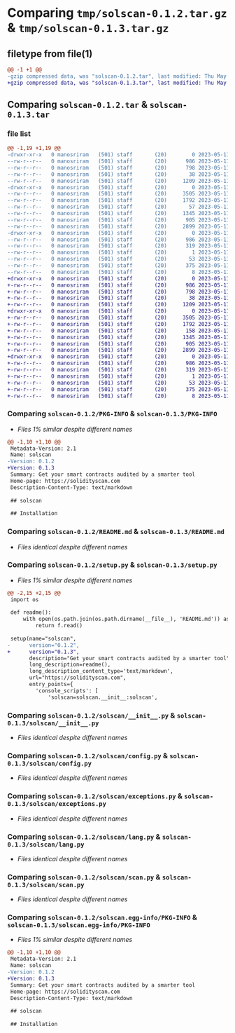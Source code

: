 # Comparing `tmp/solscan-0.1.2.tar.gz` & `tmp/solscan-0.1.3.tar.gz`

## filetype from file(1)

```diff
@@ -1 +1 @@
-gzip compressed data, was "solscan-0.1.2.tar", last modified: Thu May 11 06:54:10 2023, max compression
+gzip compressed data, was "solscan-0.1.3.tar", last modified: Thu May 11 10:12:17 2023, max compression
```

## Comparing `solscan-0.1.2.tar` & `solscan-0.1.3.tar`

### file list

```diff
@@ -1,19 +1,19 @@
-drwxr-xr-x   0 manosriram   (501) staff       (20)        0 2023-05-11 06:54:10.182411 solscan-0.1.2/
--rw-r--r--   0 manosriram   (501) staff       (20)      986 2023-05-11 06:54:10.182241 solscan-0.1.2/PKG-INFO
--rw-r--r--   0 manosriram   (501) staff       (20)      798 2023-05-11 06:27:08.000000 solscan-0.1.2/README.md
--rw-r--r--   0 manosriram   (501) staff       (20)       38 2023-05-11 06:54:10.182455 solscan-0.1.2/setup.cfg
--rw-r--r--   0 manosriram   (501) staff       (20)     1209 2023-05-11 06:53:58.000000 solscan-0.1.2/setup.py
-drwxr-xr-x   0 manosriram   (501) staff       (20)        0 2023-05-11 06:54:10.181462 solscan-0.1.2/solscan/
--rw-r--r--   0 manosriram   (501) staff       (20)     3505 2023-05-11 06:48:21.000000 solscan-0.1.2/solscan/__init__.py
--rw-r--r--   0 manosriram   (501) staff       (20)     1792 2023-05-11 06:48:12.000000 solscan-0.1.2/solscan/config.py
--rw-r--r--   0 manosriram   (501) staff       (20)       57 2023-05-11 05:17:41.000000 solscan-0.1.2/solscan/constants.py
--rw-r--r--   0 manosriram   (501) staff       (20)     1345 2023-05-11 06:48:28.000000 solscan-0.1.2/solscan/exceptions.py
--rw-r--r--   0 manosriram   (501) staff       (20)      905 2023-05-11 06:48:31.000000 solscan-0.1.2/solscan/lang.py
--rw-r--r--   0 manosriram   (501) staff       (20)     2899 2023-05-11 06:48:06.000000 solscan-0.1.2/solscan/scan.py
-drwxr-xr-x   0 manosriram   (501) staff       (20)        0 2023-05-11 06:54:10.182086 solscan-0.1.2/solscan.egg-info/
--rw-r--r--   0 manosriram   (501) staff       (20)      986 2023-05-11 06:54:10.000000 solscan-0.1.2/solscan.egg-info/PKG-INFO
--rw-r--r--   0 manosriram   (501) staff       (20)      319 2023-05-11 06:54:10.000000 solscan-0.1.2/solscan.egg-info/SOURCES.txt
--rw-r--r--   0 manosriram   (501) staff       (20)        1 2023-05-11 06:54:10.000000 solscan-0.1.2/solscan.egg-info/dependency_links.txt
--rw-r--r--   0 manosriram   (501) staff       (20)       53 2023-05-11 06:54:10.000000 solscan-0.1.2/solscan.egg-info/entry_points.txt
--rw-r--r--   0 manosriram   (501) staff       (20)      375 2023-05-11 06:54:10.000000 solscan-0.1.2/solscan.egg-info/requires.txt
--rw-r--r--   0 manosriram   (501) staff       (20)        8 2023-05-11 06:54:10.000000 solscan-0.1.2/solscan.egg-info/top_level.txt
+drwxr-xr-x   0 manosriram   (501) staff       (20)        0 2023-05-11 10:12:17.497073 solscan-0.1.3/
+-rw-r--r--   0 manosriram   (501) staff       (20)      986 2023-05-11 10:12:17.496974 solscan-0.1.3/PKG-INFO
+-rw-r--r--   0 manosriram   (501) staff       (20)      798 2023-05-11 06:27:08.000000 solscan-0.1.3/README.md
+-rw-r--r--   0 manosriram   (501) staff       (20)       38 2023-05-11 10:12:17.497107 solscan-0.1.3/setup.cfg
+-rw-r--r--   0 manosriram   (501) staff       (20)     1209 2023-05-11 10:11:56.000000 solscan-0.1.3/setup.py
+drwxr-xr-x   0 manosriram   (501) staff       (20)        0 2023-05-11 10:12:17.496241 solscan-0.1.3/solscan/
+-rw-r--r--   0 manosriram   (501) staff       (20)     3505 2023-05-11 10:11:37.000000 solscan-0.1.3/solscan/__init__.py
+-rw-r--r--   0 manosriram   (501) staff       (20)     1792 2023-05-11 10:11:41.000000 solscan-0.1.3/solscan/config.py
+-rw-r--r--   0 manosriram   (501) staff       (20)      158 2023-05-11 10:11:21.000000 solscan-0.1.3/solscan/constants.py
+-rw-r--r--   0 manosriram   (501) staff       (20)     1345 2023-05-11 10:11:44.000000 solscan-0.1.3/solscan/exceptions.py
+-rw-r--r--   0 manosriram   (501) staff       (20)      905 2023-05-11 10:11:46.000000 solscan-0.1.3/solscan/lang.py
+-rw-r--r--   0 manosriram   (501) staff       (20)     2899 2023-05-11 10:11:31.000000 solscan-0.1.3/solscan/scan.py
+drwxr-xr-x   0 manosriram   (501) staff       (20)        0 2023-05-11 10:12:17.496840 solscan-0.1.3/solscan.egg-info/
+-rw-r--r--   0 manosriram   (501) staff       (20)      986 2023-05-11 10:12:17.000000 solscan-0.1.3/solscan.egg-info/PKG-INFO
+-rw-r--r--   0 manosriram   (501) staff       (20)      319 2023-05-11 10:12:17.000000 solscan-0.1.3/solscan.egg-info/SOURCES.txt
+-rw-r--r--   0 manosriram   (501) staff       (20)        1 2023-05-11 10:12:17.000000 solscan-0.1.3/solscan.egg-info/dependency_links.txt
+-rw-r--r--   0 manosriram   (501) staff       (20)       53 2023-05-11 10:12:17.000000 solscan-0.1.3/solscan.egg-info/entry_points.txt
+-rw-r--r--   0 manosriram   (501) staff       (20)      375 2023-05-11 10:12:17.000000 solscan-0.1.3/solscan.egg-info/requires.txt
+-rw-r--r--   0 manosriram   (501) staff       (20)        8 2023-05-11 10:12:17.000000 solscan-0.1.3/solscan.egg-info/top_level.txt
```

### Comparing `solscan-0.1.2/PKG-INFO` & `solscan-0.1.3/PKG-INFO`

 * *Files 1% similar despite different names*

```diff
@@ -1,10 +1,10 @@
 Metadata-Version: 2.1
 Name: solscan
-Version: 0.1.2
+Version: 0.1.3
 Summary: Get your smart contracts audited by a smarter tool
 Home-page: https://solidityscan.com
 Description-Content-Type: text/markdown
 
 ## solscan
 
 ## Installation
```

### Comparing `solscan-0.1.2/README.md` & `solscan-0.1.3/README.md`

 * *Files identical despite different names*

### Comparing `solscan-0.1.2/setup.py` & `solscan-0.1.3/setup.py`

 * *Files 1% similar despite different names*

```diff
@@ -2,15 +2,15 @@
 import os
 
 def readme():
     with open(os.path.join(os.path.dirname(__file__), 'README.md')) as f:
         return f.read()
 
 setup(name="solscan",
-      version="0.1.2",
+      version="0.1.3",
       description="Get your smart contracts audited by a smarter tool",
       long_description=readme(),
       long_description_content_type='text/markdown',
       url="https://solidityscan.com",
       entry_points={
         'console_scripts': [
             'solscan=solscan.__init__:solscan',
```

### Comparing `solscan-0.1.2/solscan/__init__.py` & `solscan-0.1.3/solscan/__init__.py`

 * *Files identical despite different names*

### Comparing `solscan-0.1.2/solscan/config.py` & `solscan-0.1.3/solscan/config.py`

 * *Files identical despite different names*

### Comparing `solscan-0.1.2/solscan/exceptions.py` & `solscan-0.1.3/solscan/exceptions.py`

 * *Files identical despite different names*

### Comparing `solscan-0.1.2/solscan/lang.py` & `solscan-0.1.3/solscan/lang.py`

 * *Files identical despite different names*

### Comparing `solscan-0.1.2/solscan/scan.py` & `solscan-0.1.3/solscan/scan.py`

 * *Files identical despite different names*

### Comparing `solscan-0.1.2/solscan.egg-info/PKG-INFO` & `solscan-0.1.3/solscan.egg-info/PKG-INFO`

 * *Files 1% similar despite different names*

```diff
@@ -1,10 +1,10 @@
 Metadata-Version: 2.1
 Name: solscan
-Version: 0.1.2
+Version: 0.1.3
 Summary: Get your smart contracts audited by a smarter tool
 Home-page: https://solidityscan.com
 Description-Content-Type: text/markdown
 
 ## solscan
 
 ## Installation
```

